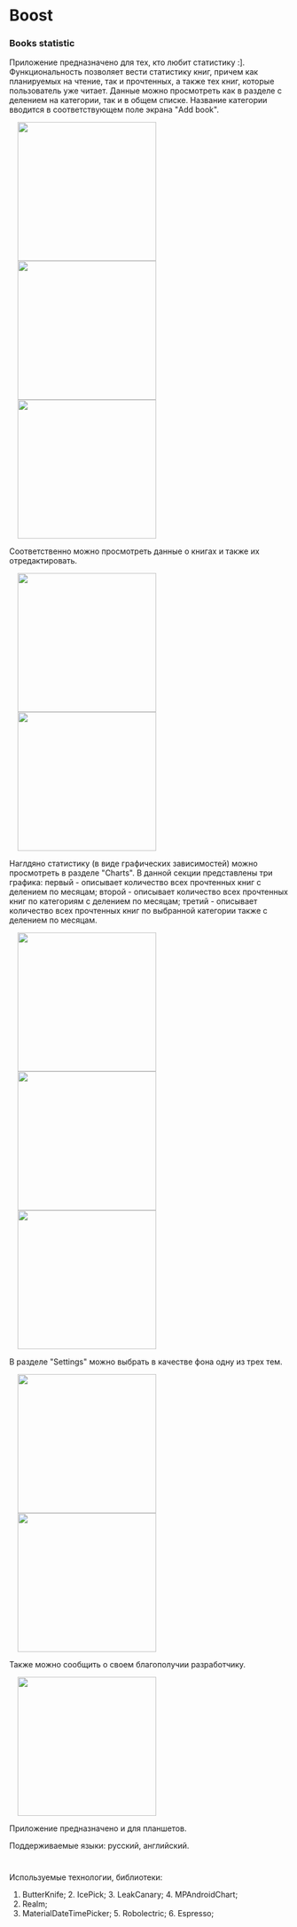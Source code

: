 <h1>Boost</h1>
<h3>Books statistic</h3>

<p> Приложение предназначено для тех, кто любит статистику :]. Функциональность позволяет вести статистику книг, причем как планируемых на чтение, так и прочтенных, а также тех книг, которые пользователь уже читает. Данные можно просмотреть как в разделе с делением на категории, так и в общем списке. Название категории вводится в соответствующем поле экрана "Add book". </p>

<img src="https://github.com/VeselinaZatchepina/books-statistic/blob/master/boost_screenshots/book_categories.png" width="250px" hspace="15"/> <img src="https://github.com/VeselinaZatchepina/books-statistic/blob/master/boost_screenshots/navigation_drawer.png" width="250px" hspace="15"/> <img src="https://github.com/VeselinaZatchepina/books-statistic/blob/master/boost_screenshots/book_section.png" width="250px" hspace="15"/>

<p> Соответственно можно просмотреть данные о книгах и также их отредактировать.</p>

<img src="https://github.com/VeselinaZatchepina/books-statistic/blob/master/boost_screenshots/current_book.png" width="250px" hspace="15"/> <img src="https://github.com/VeselinaZatchepina/books-statistic/blob/master/boost_screenshots/edit_book.png" width="250px" hspace="15"/>

<p>Наглдяно статистику (в виде графических зависимостей) можно просмотреть в разделе "Charts". В данной секции представлены три графика: первый -  описывает количество всех прочтенных книг с делением по месяцам; второй - описывает количество всех прочтенных книг по категориям с делением по месяцам; третий - описывает количество всех прочтенных книг по выбранной категории также с делением по месяцам.</p>

<img src="https://github.com/VeselinaZatchepina/books-statistic/blob/master/boost_screenshots/all_books_chart.png" width="250px" hspace="15"/> <img src="https://github.com/VeselinaZatchepina/books-statistic/blob/master/boost_screenshots/all_books_by%20categories_chart.png" width="250px" hspace="15"/> <img src="https://github.com/VeselinaZatchepina/books-statistic/blob/master/boost_screenshots/current_category_books_chart.png" width="250px" hspace="15"/>

<p>В разделе "Settings" можно выбрать в качестве фона одну из трех тем.</p>

<img src="https://github.com/VeselinaZatchepina/books-statistic/blob/master/boost_screenshots/theme.png" width="250px" hspace="15"/> <img src="https://github.com/VeselinaZatchepina/books-statistic/blob/master/boost_screenshots/theme_dialog.png" width="250px" hspace="15"/>

<p>Также можно сообщить о своем благополучии разработчику.</p>

 <img src="https://github.com/VeselinaZatchepina/books-statistic/blob/master/boost_screenshots/write_to_developer.png" width="250px" hspace="15"/>
 
<p>Приложение предназначено и для планшетов.</p>
<p>Поддерживаемые языки: русский, английский.</p>

<h1></h1>
Используемые технологии, библиотеки:

  1. ButterKnife; 
	2. IcePick;
	3. LeakCanary;
	4. MPAndroidChart;
  5. Realm;
  6. MaterialDateTimePicker;
	5. Robolectric; 
	6. Espresso; 

